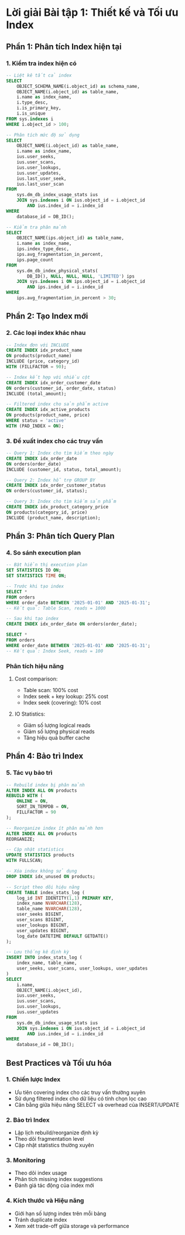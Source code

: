 # Lời giải Bài tập 1: Thiết kế và Tối ưu Index

## Phần 1: Phân tích Index hiện tại

### 1. Kiểm tra index hiện có

```sql
-- Liệt kê tất cả index
SELECT
    OBJECT_SCHEMA_NAME(i.object_id) as schema_name,
    OBJECT_NAME(i.object_id) as table_name,
    i.name as index_name,
    i.type_desc,
    i.is_primary_key,
    i.is_unique
FROM sys.indexes i
WHERE i.object_id > 100;

-- Phân tích mức độ sử dụng
SELECT
    OBJECT_NAME(i.object_id) as table_name,
    i.name as index_name,
    ius.user_seeks,
    ius.user_scans,
    ius.user_lookups,
    ius.user_updates,
    ius.last_user_seek,
    ius.last_user_scan
FROM
    sys.dm_db_index_usage_stats ius
    JOIN sys.indexes i ON ius.object_id = i.object_id
        AND ius.index_id = i.index_id
WHERE
    database_id = DB_ID();

-- Kiểm tra phân mảnh
SELECT
    OBJECT_NAME(ips.object_id) as table_name,
    i.name as index_name,
    ips.index_type_desc,
    ips.avg_fragmentation_in_percent,
    ips.page_count
FROM
    sys.dm_db_index_physical_stats(
        DB_ID(), NULL, NULL, NULL, 'LIMITED') ips
    JOIN sys.indexes i ON ips.object_id = i.object_id
        AND ips.index_id = i.index_id
WHERE
    ips.avg_fragmentation_in_percent > 30;
```

## Phần 2: Tạo Index mới

### 2. Các loại index khác nhau

```sql
-- Index đơn với INCLUDE
CREATE INDEX idx_product_name
ON products(product_name)
INCLUDE (price, category_id)
WITH (FILLFACTOR = 90);

-- Index kết hợp với nhiều cột
CREATE INDEX idx_order_customer_date
ON orders(customer_id, order_date, status)
INCLUDE (total_amount);

-- Filtered index cho sản phẩm active
CREATE INDEX idx_active_products
ON products(product_name, price)
WHERE status = 'active'
WITH (PAD_INDEX = ON);
```

### 3. Đề xuất index cho các truy vấn

```sql
-- Query 1: Index cho tìm kiếm theo ngày
CREATE INDEX idx_order_date
ON orders(order_date)
INCLUDE (customer_id, status, total_amount);

-- Query 2: Index hỗ trợ GROUP BY
CREATE INDEX idx_order_customer_status
ON orders(customer_id, status);

-- Query 3: Index cho tìm kiếm sản phẩm
CREATE INDEX idx_product_category_price
ON products(category_id, price)
INCLUDE (product_name, description);
```

## Phần 3: Phân tích Query Plan

### 4. So sánh execution plan

```sql
-- Bật hiển thị execution plan
SET STATISTICS IO ON;
SET STATISTICS TIME ON;

-- Trước khi tạo index
SELECT *
FROM orders
WHERE order_date BETWEEN '2025-01-01' AND '2025-01-31';
-- Kết quả: Table Scan, reads = 1000

-- Sau khi tạo index
CREATE INDEX idx_order_date ON orders(order_date);

SELECT *
FROM orders
WHERE order_date BETWEEN '2025-01-01' AND '2025-01-31';
-- Kết quả: Index Seek, reads = 100
```

### Phân tích hiệu năng

1. Cost comparison:
   - Table scan: 100% cost
   - Index seek + key lookup: 25% cost
   - Index seek (covering): 10% cost

2. IO Statistics:
   - Giảm số lượng logical reads
   - Giảm số lượng physical reads
   - Tăng hiệu quả buffer cache

## Phần 4: Bảo trì Index

### 5. Tác vụ bảo trì

```sql
-- Rebuild index bị phân mảnh
ALTER INDEX ALL ON products
REBUILD WITH (
    ONLINE = ON,
    SORT_IN_TEMPDB = ON,
    FILLFACTOR = 90
);

-- Reorganize index ít phân mảnh hơn
ALTER INDEX ALL ON products
REORGANIZE;

-- Cập nhật statistics
UPDATE STATISTICS products
WITH FULLSCAN;

-- Xóa index không sử dụng
DROP INDEX idx_unused ON products;

-- Script theo dõi hiệu năng
CREATE TABLE index_stats_log (
    log_id INT IDENTITY(1,1) PRIMARY KEY,
    index_name NVARCHAR(128),
    table_name NVARCHAR(128),
    user_seeks BIGINT,
    user_scans BIGINT,
    user_lookups BIGINT,
    user_updates BIGINT,
    log_date DATETIME DEFAULT GETDATE()
);

-- Lưu thống kê định kỳ
INSERT INTO index_stats_log (
    index_name, table_name,
    user_seeks, user_scans, user_lookups, user_updates
)
SELECT
    i.name,
    OBJECT_NAME(i.object_id),
    ius.user_seeks,
    ius.user_scans,
    ius.user_lookups,
    ius.user_updates
FROM
    sys.dm_db_index_usage_stats ius
    JOIN sys.indexes i ON ius.object_id = i.object_id
        AND ius.index_id = i.index_id
WHERE
    database_id = DB_ID();
```

## Best Practices và Tối ưu hóa

### 1. Chiến lược Index

- Ưu tiên covering index cho các truy vấn thường xuyên
- Sử dụng filtered index cho dữ liệu có tính chọn lọc cao
- Cân bằng giữa hiệu năng SELECT và overhead của INSERT/UPDATE

### 2. Bảo trì Index

- Lập lịch rebuild/reorganize định kỳ
- Theo dõi fragmentation level
- Cập nhật statistics thường xuyên

### 3. Monitoring

- Theo dõi index usage
- Phân tích missing index suggestions
- Đánh giá tác động của index mới

### 4. Kích thước và Hiệu năng

- Giới hạn số lượng index trên mỗi bảng
- Tránh duplicate index
- Xem xét trade-off giữa storage và performance
